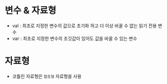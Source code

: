 # 변수 & 자료형
- val : 최초로 지정한 변수의 값으로 초기화 하고 더 이상 바꿀 수 없는 읽기 전용 변수
- var : 최초로 지정한 변수의 초깃값이 있어도 값을 바꿀 수 있는 변수

# 자료형
- 코틀린 자료형은 ``참조형`` 자료형을 사용
